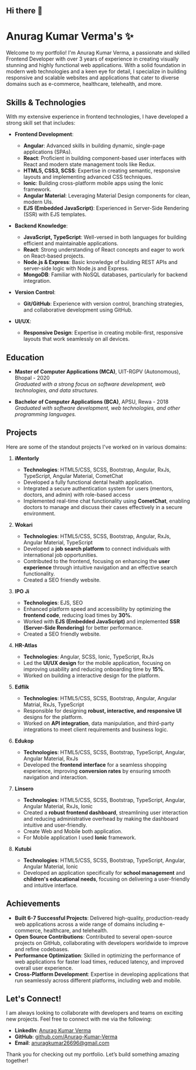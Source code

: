 ## Hi there 👋

<!--
**Anurag-Kumar-Verma/Anurag-Kumar-Verma** is a ✨ _special_ ✨ repository because its `README.md` (this file) appears on your GitHub profile.

Here are some ideas to get you started:

- 🔭 I’m currently working on ...
- 🌱 I’m currently learning ...
- 👯 I’m looking to collaborate on ...
- 🤔 I’m looking for help with ...
- 💬 Ask me about ...
- 📫 How to reach me: ...
- 😄 Pronouns: ...
- ⚡ Fun fact: ...
-->

# Anurag Kumar Verma's ✨

Welcome to my portfolio! I'm Anurag Kumar Verma, a passionate and skilled Frontend Developer with over 3 years of experience in creating visually stunning and highly functional web applications. With a solid foundation in modern web technologies and a keen eye for detail, I specialize in building responsive and scalable websites and applications that cater to diverse domains such as e-commerce, healthcare, telehealth, and more.

## Skills & Technologies

With my extensive experience in frontend technologies, I have developed a strong skill set that includes:

- **Frontend Development**:
  - **Angular**: Advanced skills in building dynamic, single-page applications (SPAs).
  - **React**: Proficient in building component-based user interfaces with React and modern state management tools like Redux.
  - **HTML5, CSS3, SCSS**: Expertise in creating semantic, responsive layouts and implementing advanced CSS techniques.
  - **Ionic**: Building cross-platform mobile apps using the Ionic framework.
  - **Angular Material**: Leveraging Material Design components for clean, modern UIs.
  - **EJS (Embedded JavaScript)**: Experienced in Server-Side Rendering (SSR) with EJS templates.
  
- **Backend Knowledge**:
  - **JavaScript, TypeScript**: Well-versed in both languages for building efficient and maintainable applications.
  - **React**: Strong understanding of React concepts and eager to work on React-based projects.
  - **Node.js & Express**: Basic knowledge of building REST APIs and server-side logic with Node.js and Express.
  - **MongoDB**: Familiar with NoSQL databases, particularly for backend integration.

- **Version Control**: 
  - **Git/GitHub**: Experience with version control, branching strategies, and collaborative development using GitHub.

- **UI/UX**:
  - **Responsive Design**: Expertise in creating mobile-first, responsive layouts that work seamlessly on all devices.

## Education

- **Master of Computer Applications (MCA)**, UIT-RGPV (Autonomous), Bhopal - 2020  
  *Graduated with a strong focus on software development, web technologies, and data structures.*
  
- **Bachelor of Computer Applications (BCA)**, APSU, Rewa - 2018  
  *Graduated with software development, web technologies, and other programming languages.*

## Projects

Here are some of the standout projects I've worked on in various domains:

1. **iMentorly**
   - **Technologies**: HTML5/CSS, SCSS, Bootstrap, Angular, RxJs, TypeScript, Angular Material, CometChat
   - Developed a fully functional dental health application.
   - Integrated a secure authentication system for users (mentors, doctors, and admin) with role-based access
   - Implemented real-time chat functionality using **CometChat**, enabling doctors to manage and discuss their cases effectively in a secure environment.

2. **Wokari**
   - **Technologies**: HTML5/CSS, SCSS, Bootstrap, Angular, RxJs, Angular Material, TypeScript
   - Developed a **job search platform** to connect individuals with international job opportunities.
   - Contributed to the frontend, focusing on enhancing the **user experience** through intuitive navigation and an effective search functionality.
   - Created a SEO friendly website.

3. **IPO Ji**
   - **Technologies**: EJS, SEO
   - Enhanced platform speed and accessibility by optimizing the **frontend code**, reducing load times by **30%**.
   - Worked with **EJS (Embedded JavaScript)** and implemented **SSR (Server-Side Rendering)** for better performance.
   - Created a SEO friendly website.

4. **HR-Atlas**
   - **Technologies**: Angular, SCSS, Ionic, TypeScript, RxJs
   - Led the **UI/UX design** for the mobile application, focusing on improving usability and reducing onboarding time by **15%**.
   - Worked on building a interactive design for the platform.

5. **Edflik**
   - **Technologies**:  HTML5/CSS, SCSS, Bootstrap, Angular, Angular Matrial, RxJs, TypeScript
   - Responsible for designing **robust, interactive, and responsive UI** designs for the platform.
   - Worked on **API integration**, data manipulation, and third-party integrations to meet client requirements and business logic.

6. **Edukop**
   - **Technologies**: HTML5/CSS, SCSS, Bootstrap, TypeScript, Angular, Angular Material, RxJs
   - Developed the **frontend interface** for a seamless shopping experience, improving **conversion rates** by ensuring smooth navigation and interaction.

7. **Linsero**
   - **Technologies**: HTML5/CSS, SCSS, Bootstrap, TypeScript, Angular, Angular Material, RxJs, Ionic
   - Created a **robust frontend dashboard**, streamlining user interaction and reducing administrative overhead by making the dashboard intuitive and user-friendly.
   - Create Web and Mobile both application.
   - For Mobile application I used **Ionic** framework.

8. **Kutubi**
   - **Technologies**: HTML5/CSS, SCSS, Bootstrap, TypeScript, Angular, Angular Material, Ionic
   - Developed an application specifically for **school management** and **children's educational needs**, focusing on delivering a user-friendly and intuitive interface.

<!-- ## Certifications

- **Certified Angular Developer** – [Institute Name] – 2023
- **JavaScript Algorithms and Data Structures** – FreeCodeCamp – 2021
- **React.js Certification** – [Platform Name] – 2022
- **Node.js and Express.js Certification** – [Platform Name] – 2023 -->

## Achievements

- **Built 6-7 Successful Projects**: Delivered high-quality, production-ready web applications across a wide range of domains including e-commerce, healthcare, and telehealth.
- **Open Source Contributions**: Contributed to several open-source projects on GitHub, collaborating with developers worldwide to improve and refine codebases.
- **Performance Optimization**: Skilled in optimizing the performance of web applications for faster load times, reduced latency, and improved overall user experience.
- **Cross-Platform Development**: Expertise in developing applications that run seamlessly across different platforms, including web and mobile.

## Let's Connect!

I am always looking to collaborate with developers and teams on exciting new projects. Feel free to connect with me via the following:

- **LinkedIn**: [Anurag Kumar Verma](https://www.linkedin.com/in/anurag-kumar-verma-39a704189)
- **GitHub**: [github.com/Anurag-Kumar-Verma](https://github.com/Anurag-Kumar-Verma)
- **Email**: anuragkumar26696@gmail.com

Thank you for checking out my portfolio. Let’s build something amazing together!

